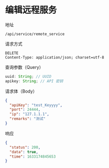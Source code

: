 # 编辑远程服务

地址

```
/api/service/remote_service
```

请求方式

```
DELETE
Content-Type: application/json; charset=utf-8
```

查询参数（Query）

```js
uuid: String; // UUID
apikey: String; // API 密钥
```

请求体（Body）

```json
{
  "apiKey": "test_Keyyyy",
  "port": 24444,
  "ip": "127.1.1.1",
  "remarks": "测试"
}
```

响应

```json
{
  "status": 200,
  "data": true,
  "time": 1633174845653
}
```
